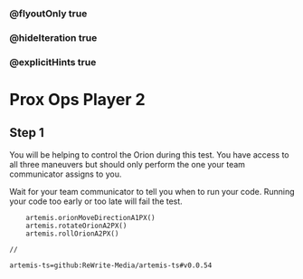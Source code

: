 ### @flyoutOnly true
### @hideIteration true
### @explicitHints true

# Prox Ops Player 2

## Step 1
You will be helping to control the Orion during this test. You have access to all three maneuvers but should only perform the one your team communicator assigns to you. 

Wait for your team communicator to tell you when to run your code. Running your code too early or too late will fail the test.


```ghost
    artemis.orionMoveDirectionA1PX()
    artemis.rotateOrionA2PX()
    artemis.rollOrionA2PX()
```
```template
//
```

```package
artemis-ts=github:ReWrite-Media/artemis-ts#v0.0.54
```